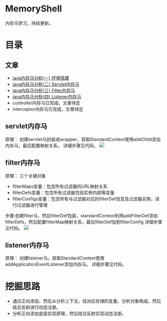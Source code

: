 # MemoryShell
内存马学习，持续更新。


# 目录

## 文章
- [java内存马分析(一) 环境搭建](https://mp.weixin.qq.com/s/4Bz6UQzC6SEnjSPC4W5fyQ)
- [java内存马分析(二) Servlet内存马](https://mp.weixin.qq.com/s/VLc5TmTAuCttS_DhUSdBuw)
- [java内存马分析(三) Filter内存马](https://mp.weixin.qq.com/s/OWH42PojsFGO4fHSsUJhnw)
- [java内存马分析(四) Listener内存马](https://mp.weixin.qq.com/s/wNa8kR1t1KmyhItC_GmGQA)
- controller内存马已完成，文章待定
- interceptor内存马已完成，文章待定

## servlet内存马
原理：
创建servlet马封装成wrapper，获取StandardContext使用addChild添加内存马，最后配置映射关系。
详细步骤见代码。
![](img/servlet.png)

## filter内存马
原理： 
三个关键对象
- filterMaps变量：包含所有过滤器的URL映射关系
- filterDefs变量：包含所有过滤器包括实例内部等变量
- filterConfigs变量：包含所有与过滤器对应的filterDef信息及过滤器实例，进行过滤器进行管理   
 
步骤:创建filter马，然后filterDef包装，standardContext利用addFilterDef添加filterDefs，然后配置filterMap映射关系，最后filterDef加到filterConfig
详细步骤见代码。
![](img/filter.png)

## listener内存马
原理：
创建listener马，获取StandardContext使用addApplicationEventListener添加内存马。
详细步骤见代码。

# 挖掘思路
- 通过正向添加，然后从分析上下文。找对应存储的变量，分析对象构成。然后结合反射进行动态注册。
- 分析正向添加底层实现原理，然后结合反射实现动态注册。
